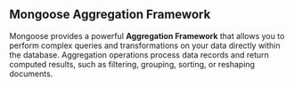 ## Mongoose Aggregation Framework

Mongoose provides a powerful **Aggregation Framework** that allows you to perform complex queries and transformations on your data directly within the database. Aggregation operations process data records and return computed results, such as filtering, grouping, sorting, or reshaping documents.

 